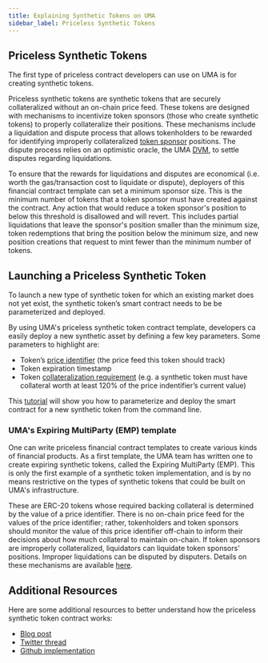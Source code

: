 ```yaml
---
title: Explaining Synthetic Tokens on UMA
sidebar_label: Priceless Synthetic Tokens
---
```



## Priceless Synthetic Tokens

The first type of priceless contract developers can use on UMA is for creating synthetic tokens. 

Priceless synthetic tokens are synthetic tokens that are securely collateralized without an on-chain price feed. These tokens are designed with mechanisms to incentivize token sponsors (those who create synthetic tokens) to properly collateralize their positions. These mechanisms include a liquidation and dispute process that allows tokenholders to be rewarded for identifying improperly collateralized [token sponsor](synthetic-tokens/glossary.md#token-sponsor) positions. The dispute process relies on an optimistic oracle, the UMA [DVM](synthetic-tokens/glossary.md#dvm), to settle disputes regarding liquidations.

To ensure that the rewards for liquidations and disputes are economical (i.e. worth the gas/transaction cost to liquidate or dispute), deployers of this financial contract template can set a minimum sponsor size.
This is the minimum number of tokens that a token sponsor must have created against the contract.
Any action that would reduce a token sponsor's position to below this threshold is disallowed and will revert.
This includes partial liquidations that leave the sponsor's position smaller than the minimum size, token redemptions that bring the position below the minimum size, and new position creations that request to mint fewer than the minimum number of tokens.

## Launching a Priceless Synthetic Token

To launch a new type of synthetic token for which an existing market does not yet exist, the synthetic token’s smart contract needs to be be parameterized and deployed.

By using UMA's priceless synthetic token contract template, developers ca easily deploy a new synthetic asset by defining a few key parameters. Some parameters to highlight are:

- Token’s [price identifier](synthetic-tokens/glossary.md#price-identifier) (the price feed this token should track)
- Token expiration timestamp
- Token [collateralization requirement](synthetic-tokens/glossary.md#collateralization-requirement) (e.g. a synthetic token must have collateral worth at least 120% of the price indentifier’s current value)

This [tutorial](/build-walkthrough/mint-locally) will show you how to parameterize and deploy the smart contract for a new synthetic token from the command line.

### UMA's Expiring MultiParty (EMP) template 

One can write priceless financial contract templates to create various kinds of financial products.
As a first template, the UMA team has written one to create expiring synthetic tokens, called the Expiring MultiParty (EMP). This is only the first example of a synthetic token implementation, and is by no means restrictive on the types of synthetic tokens that could be built on UMA's infrastructure.

These are ERC-20 tokens whose required backing collateral is determined by the value of a price identifier.
There is no on-chain price feed for the values of the price identifier; rather, tokenholders and token sponsors should monitor the value of this price identifier off-chain to inform their decisions about how much collateral to maintain on-chain.
If token sponsors are improperly collateralized, liquidators can liquidate token sponsors’ positions.
Improper liquidations can be disputed by disputers. Details on these mechanisms are available [here](synthetic-tokens/explainer.md).

## Additional Resources

Here are some additional resources to better understand how the priceless synthetic token contract works:

- [Blog post](https://medium.com/uma-project/priceless-synthetic-tokens-f28e6452c18b)
- [Twitter thread](https://twitter.com/UMAprotocol/status/1242891550872535042?s=20)
- [Github implementation](https://github.com/UMAprotocol/protocol/tree/master/packages/core/contracts/financial-templates/expiring-multiparty)
